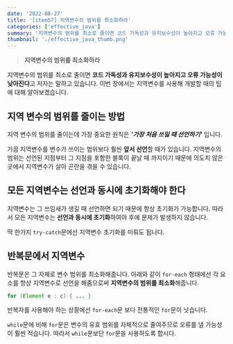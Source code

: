 ```yaml
---
date: '2022-08-27'
title: '[item57] 지역변수의 범위를 최소화하라'
categories: ['effective_java']
summary: '지역변수의 범위를 최소로 줄이면 코드 가독성과 유지보수성이 높아지고 오류 가능성이 낮아진다고 저자는 말하고 있습니다. 이번 장에서는 지역변수를 사용해 개발할 때의 팁에 대해 알아보겠습니다.'
thumbnail: './effective_java_thumb.png'
---
```


> **지역변수의 범위를 최소화하라**

지역변수의 범위를 최소로 줄이면 **코드 가독성과 유지보수성이 높아지고 오류 가능성이 낮아진다**고 저자는 말하고 있습니다. 이번 장에서는 지역변수를 사용해 개발할 때의 팁에 대해 알아보겠습니다.

## 지역 변수의 범위를 줄이는 방법
지역 변수의 범위를 줄이는데 가장 중요한 원칙은 ***'가장 처음 쓰일 때 선언하기'*** 입니다.

가끔 지역변수를 변수가 쓰이는 범위보다 훨씬 **앞서 선언**할 때가 있습니다. 지역변수의 범위는 선언된 지점부터 그 지점을 포함한 블록이 끝날 때 까지이기 때문에 의도치 않은 곳에서 지역변수가 살아 곤란을 겪을 수 있습니다.

## 모든 지역변수는 선언과 동시에 초기화해야 한다
지역변수는 그 쓰임새가 생길 때 선언하면 되기 때문에 항상 초기화가 가능합니다. 따라서 모든 지역변수는 **선언과 동시에 초기화**하여야 후에 문제가 발생하지 않습니다.

딱 한가지 `try-catch`문에선 지역변수 초기화를 미뤄도 됩니다.

## 반복문에서 지역변수
반복문은 그 자체로 변수 범위를 최소화해줍니다. 아래와 같이 `for-each` 형태에선 각 요소를 항상 지역변수로 선언을 해줌으로써 **지역변수의 범위를 최소화**해줍니다.
```java
for (Element e : c) { ... }
```
반복자를 사용해야 하는 상황에선 `for-each`문 보다 전통적인 `for`문이 낫습니다.

`while`문에 비해 `for`문은 변수의 유효 범위를 자체적으로 줄여주므로 오류를 낼 가능성이 훨씬 적습니다. 따라서 `while`문보단 `for`문을 사용하도록 합시다.
